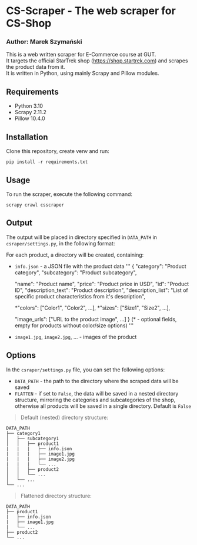 # CS-Scraper - The web scraper for CS-Shop
### Author: Marek Szymański
This is a web written scraper for E-Commerce course at GUT.  
It targets the official StarTrek shop (https://shop.startrek.com) and scrapes the product data from it.  
It is written in Python, using mainly Scrapy and Pillow modules.  

## Requirements
- Python 3.10
- Scrapy 2.11.2
- Pillow 10.4.0

## Installation
Clone this repository, create venv and run:
```
pip install -r requirements.txt
```

## Usage
To run the scraper, execute the following command:
```
scrapy crawl csscraper
```

## Output
The output will be placed in directory specified in `DATA_PATH` in `csraper/settings.py`, in the following format:

For each product, a directory will be created, containing:
- `info.json` - a JSON file with the product data
'''
{
    "category": "Product category",
    "subcategory": "Product subcategory",

    "name": "Product name",
    "price": "Product price in USD",
    "id": "Product ID",
    "description_text": "Product description",
    "description_list": "List of specific product characteristics from it's description",

    *"colors": ["Color1", "Color2", ...],
    *"sizes": ["Size1", "Size2", ...],

    "image_urls": ["URL to the product image", ...]
}
(* - optional fields, empty for products without color/size options)
'''
- `image1.jpg`, `image2.jpg`, ... - images of the product


## Options
In the `csraper/settings.py` file, you can set the following options:
- `DATA_PATH` - the path to the directory where the scraped data will be saved
- `FLATTEN` - if set to `False`, the data will be saved in a nested directory structure, mirroring the categories and subcategories of the shop, otherwise all products will be saved in a single directory. Default is `False`
> Default (nested) directory structure:
```
DATA_PATH
├── category1
│   ├── subcategory1
│   │   ├── product1
|   |   |   ├── info.json
|   |   |   ├── image1.jpg
|   |   |   ├── image2.jpg
|   |   |   └── ...
│   │   ├── product2
│   │   └── ...
│   └── ...
└── ...
```
> Flattened directory structure:
```
DATA_PATH
├── product1
|   ├── info.json
|   ├── image1.jpg
|   └── ...
├── product2
└── ...
```




